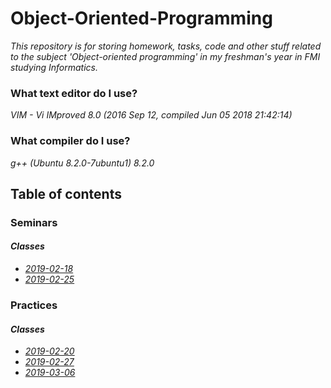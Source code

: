 # Object-Oriented-Programming
_This repository is for storing homework, tasks, code and other stuff related to the subject 'Object-oriented
programming' in my freshman's year in FMI studying Informatics._

### What text editor do I use?

_VIM - Vi IMproved 8.0 (2016 Sep 12, compiled Jun 05 2018 21:42:14)_

### What compiler do I use?

_g++ (Ubuntu 8.2.0-7ubuntu1) 8.2.0_

## Table of contents

### Seminars

#### _Classes_</br>
 - _[2019-02-18](./Seminars/Tasks/2019/02/18)_</br>
 - _[2019-02-25](./Seminars/Tasks/2019/02/25)_</br>

### Practices  

#### _Classes_</br>
 - _[2019-02-20](./Practices/Tasks/2019/02/20)_</br>
 - _[2019-02-27](./Practices/Tasks/2019/02/27)_</br>
 - _[2019-03-06](./Practices/Tasks/2019/03/06)_</br>
